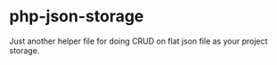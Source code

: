 # php-json-storage

Just another helper file for doing CRUD on flat json file as your project storage.
